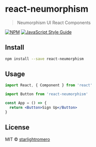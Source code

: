 # react-neumorphism

> Neumorphism UI React Components

[![NPM](https://img.shields.io/npm/v/react-neumorphism.svg)](https://www.npmjs.com/package/react-neumorphism) [![JavaScript Style Guide](https://img.shields.io/badge/code_style-standard-brightgreen.svg)](https://standardjs.com)

## Install

```bash
npm install --save react-neumorphism
```

## Usage

```jsx
import React, { Component } from 'react'

import Button from 'react-neumorphism'

const App = () => {
  return <Button>Sign Up</Button>
}
```

## License

MIT © [starlightromero](https://github.com/starlightromero)
